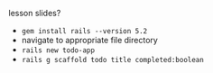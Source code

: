 lesson slides?

- `gem install rails --version 5.2`
- navigate to appropriate file directory
- `rails new todo-app`
- `rails g scaffold todo title completed:boolean`